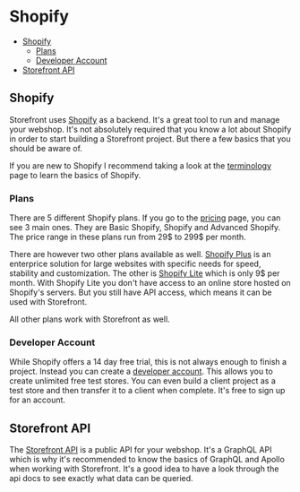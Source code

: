 # Shopify
- [Shopify](#shopify)
    - [Plans](#plans)
    - [Developer Account](#developer-account)
- [Storefront API](#storefront)

<a name="shopify"></a>
## Shopify
Storefront uses [Shopify](https://www.shopify.com/) as a backend. It's a great tool to run and manage your webshop. It's not absolutely required that you know a lot about Shopify in order to start building a Storefront project. But there a few basics that you should be aware of. 

If you are new to Shopify I recommend taking a look at the [terminology](/docs/{{version}}/terminology) page to learn the basics of Shopify. 

<a name="plans"></a>
### Plans
There are 5 different Shopify plans. If you go to the [pricing](https://www.shopify.com/pricing) page, you can see 3 main ones. They are Basic Shopify, Shopify and Advanced Shopify. The price range in these plans run from 29$ to 299$ per month. 

There are however two other plans available as well. [Shopify Plus](https://www.shopify.com/plus) is an enterprice solution for large websites with specific needs for speed, stability and customization. The other is [Shopify Lite](https://www.shopify.com/lite) which is only 9$ per month. With Shopify Lite you don't have access to an online store hosted on Shopify's servers. But you still have API access, which means it can be used with Storefront.

All other plans work with Storefront as well.

<a name="developer-account"></a>
### Developer Account
While Shopify offers a 14 day free trial, this is not always enough to finish a project. Instead you can create a [developer account](https://developers.shopify.com/). This allows you to create unlimited free test stores. You can even build a client project as a test store and then transfer it to a client when complete. It's free to sign up for an account. 

<a name="storefront"></a>
## Storefront API
The [Storefront API](https://help.shopify.com/api/storefront-api) is a public API for your webshop. It's a GraphQL API which is why it's recommended to know the basics of GraphQL and Apollo when working with Storefront. It's a good idea to have a look through the api docs to see exactly what data can be queried. 
